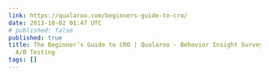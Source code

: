 ```yaml
---
link: https://qualaroo.com/beginners-guide-to-cro/
date: 2013-10-02 01:47 UTC
# published: false
published: true
title: The Beginner’s Guide to CRO | Qualaroo - Behavior Insight Surveys For Smarter
  A/B Testing
tags: []
---
```



